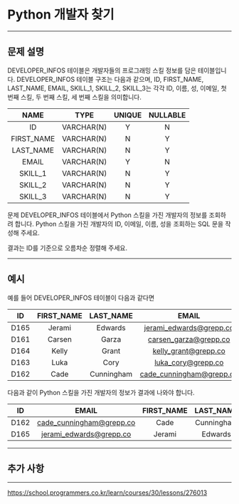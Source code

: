 # Python 개발자 찾기

---

## 문제 설명

DEVELOPER_INFOS 테이블은 개발자들의 프로그래밍 스킬 정보를 담은 테이블입니다. DEVELOPER_INFOS 테이블 구조는 다음과 같으며, ID, FIRST_NAME, LAST_NAME, EMAIL, SKILL_1, SKILL_2, SKILL_3는 각각 ID, 이름, 성, 이메일, 첫 번째 스킬, 두 번째 스킬, 세 번째 스킬을 의미합니다.

|    NAME     |     TYPE     | UNIQUE | NULLABLE |
|:-----------:|:------------:|:------:|:--------:|
|     ID      | VARCHAR(N)   |   Y    |    N     |
| FIRST_NAME   | VARCHAR(N)   |   N    |    Y     |
| LAST_NAME    | VARCHAR(N)   |   N    |    Y     |
|    EMAIL     | VARCHAR(N)   |   Y    |    N     |
|   SKILL_1    | VARCHAR(N)   |   N    |    Y     |
|   SKILL_2    | VARCHAR(N)   |   N    |    Y     |
|   SKILL_3    | VARCHAR(N)   |   N    |    Y     |

문제
DEVELOPER_INFOS 테이블에서 Python 스킬을 가진 개발자의 정보를 조회하려 합니다. Python 스킬을 가진 개발자의 ID, 이메일, 이름, 성을 조회하는 SQL 문을 작성해 주세요.

결과는 ID를 기준으로 오름차순 정렬해 주세요.

---

## 예시

예를 들어 DEVELOPER_INFOS 테이블이 다음과 같다면

|   ID   | FIRST_NAME | LAST_NAME  |              EMAIL              | SKILL_1     |  SKILL_2  | SKILL_3 |
|:------:|:----------:|:----------:|:-------------------------------:|:-----------:|:---------:|:-------:|
|  D165  |   Jerami   |   Edwards  | jerami_edwards@grepp.co        |     Java    | JavaScript| Python  |
|  D161  |   Carsen   |    Garza   | carsen_garza@grepp.co          |    React    |           |         |
|  D164  |   Kelly    |   Grant    | kelly_grant@grepp.co           |      C#     |           |         |
|  D163  |    Luka    |    Cory    | luka_cory@grepp.co             |   Node.js   |           |         |
|  D162  |    Cade    | Cunningham | cade_cunningham@grepp.co       |     Vue     |    C++    | Python  |


다음과 같이 Python 스킬을 가진 개발자의 정보가 결과에 나와야 합니다.

|   ID   |              EMAIL              | FIRST_NAME | LAST_NAME  |
|:------:|:-------------------------------:|:----------:|:----------:|
|  D162  | cade_cunningham@grepp.co       |    Cade    | Cunningham |
|  D165  | jerami_edwards@grepp.co        |   Jerami   |   Edwards  |


---

## 추가 사항



---

https://school.programmers.co.kr/learn/courses/30/lessons/276013
